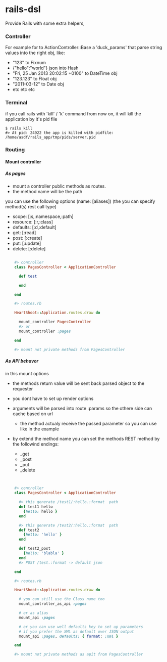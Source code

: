 rails-dsl
=================

Provide Rails with some extra helpers,

### Controller

For example for to ActionController::Base a 'duck_params' that parse string values into the right obj,
like:

* "123" to Fixnum
* {"hello":"world"} json into Hash
* "Fri, 25 Jan 2013 20:02:15 +0100" to DateTime obj
* "123.123" to Float obj
* "2011-03-12" to Date obj
* etc etc etc

### Terminal

if you call rails with 'kill' / 'k' command from now on, it will kill the application by it's pid file

    $ rails kill
    #> At pid: 24922 the app is killed with pidfile: /home/asdf/rails_app/tmp/pids/server.pid


### Routing

#### Mount controller

##### As pages

* mount a controller public methods as routes.
* the method name will be the path

you can use the following options (name: [aliases])
(the you can specify method(s) rest call type)

* scope:    [:s,:namespace,:path]
* resource: [:r,:class]
* defaults: [:d,:default]
* get:      [:read]
* post:     [:create]
* put:      [:update]
* delete:   [:delete]


```ruby

    #> controller
    class PagesController < ApplicationController

      def test

      end

    end

    #> routes.rb

    HeartShoot::Application.routes.draw do

      mount_controller PagesController
      #> or
      mount_controller :pages

    end

    #> mount not private methods from PagesController

```

##### As API behavor

in this mount options

* the methods return value will be sent back parsed object to the requester
* you dont have to set up render options

* arguments will be parsed into route :params so the othere side can cache based on url
    * the method actualy receive the passed parameter so you can use like in the example

* by extend the method name you can set the methods REST method by the followind endings:
    * _get
    * _post
    * _put
    * _delete

```ruby


    #> controller
    class PagesController < ApplicationController

      #> this generate /test1/:hello.:format  path
      def test1 hello
        {hello: hello }
      end

      #> this generate /test2/:hello.:format  path
      def test2
        {hello: 'hello' }
      end

      def test2_post
        {hello: 'blabla' }
      end
      #> POST /test.:format -> default json

    end

    #> routes.rb

    HeartShoot::Application.routes.draw do

      # you can still use the Class name too
      mount_controller_as_api :pages

      # or as alias
      mount_api :pages

      # or you can use well defaults key to set up parameters
      # if you prefer the XML as default over JSON output
      mount_api :pages, defaults: { format: :xml }

    end

    #> mount not private methods as apit from PagesController

```